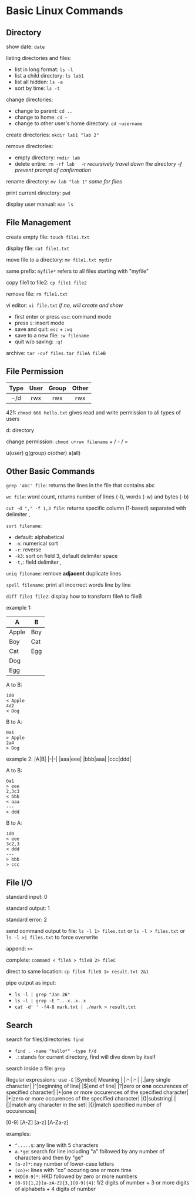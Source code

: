 # Basic Linux Commands

## Directory

show date: `date`

listing directories and files:
- list in long format: `ls -l`
- list a child directory: `ls lab1`
- list all hidden: `ls -a`
- sort by time: `ls -t`

change directories:
- change to parent: `cd ..`
- change to home: `cd ~`
- change to other user's home directory: `cd ~username`

create directories: `mkdir lab1 "lab 2"`

remove directories:
- empty directory: `rmdir lab`
- delete entire: `rm -rf lab` &nbsp;&nbsp;&nbsp; *-r recursively travel down the directory -f prevent prompt of confirmation*

rename directory: `mv lab "lab 1"` *same for files*

print current directory: `pwd`

display user manual: `man ls`

## File  Management

create empty file: `touch file1.txt`

display file: `cat file1.txt`

move file to a directory: `mv file1.txt mydir`

same prefix: `myfile*` refers to all files starting with "myfile"

copy file1 to file2: `cp file1 file2`

remove file: `rm file1.txt`

vi editor: `vi file.txt` *if no, will create and show*
- first enter or press `esc`: command mode
- press `i`: insert mode
- save and quit: `esc` + `:wq`
- save to a new file: `:w filename`
- quit w/o saving: `:q!`

archive: `tar -cvf files.tar fileA fileB`

## File Permission

|Type|User|Group|Other|
|:-:|:-:|:-:|:-:|
|-/d|rwx|rwx|rwx|

421: `chmod 666 hello.txt` gives read and write permission to all types of users

d: directory

change permission: `chmod u+rwx filename` + / - / =

u(user) g(group) o(other) a(all)

## Other Basic Commands

`grep 'abc' file`: returns the lines in the file that contains abc

`wc file`: word count, returns number of lines (-l), words (-w) and bytes (-b)

`cut -d "," -f 1,3 file`: returns specific column (1-based) separated with delimiter ,

`sort filename`:
- default: alphabetical
- `-n`: numerical sort
- `-r`: reverse
- `-k3`: sort on field 3, default delimiter space
- `-t,`: field delimiter ,

`uniq filename`: remove **adjacent** duplicate lines

`spell filename`: print all incorrect words line by line

`diff file1 file2`: display how to transform fileA to fileB

example 1:

|A|B|
|-|-|
|Apple|Boy|
|Boy|Cat|
|Cat|Egg|
|Dog||
|Egg||

A to B:
```
1d0
< Apple
4d2
< Dog
```

B to A:
```
0a1
> Apple
2a4
> Dog
```

example 2:
|A|B|
|-|-|
|aaa|eee|
|bbb|aaa|
|ccc|ddd|

A to B:
```
0a1
> eee
2,3c3
< bbb
< aaa
---
> ddd
```

B to A:
```
1d0
< eee
3c2,3
< ddd
---
> bbb
> ccc
```

## File I/O

standard input: 0

standard output: 1

standard error: 2

send command output to file: `ls -l 1> files.txt` or `ls -l > files.txt` or `ls -l >| files.txt` to force overwrite

append: `>>`

complete: `command < fileA > fileB 2> fileC`

direct to same location: `cp fileA fileB 1> result.txt 2&1`

pipe output as input:
- `ls -l | grep "Jan 26"`
- `ls -l | grep -E ^...x..x..x`
- `cat -d' ' -f4-8 mark.txt | ./mark > result.txt`

## Search

search for files/directories: `find`
- `find . -name "hello*" -type f/d`
- `.`: stands for current directory, find will dive down by itself

search inside a file: `grep`

Regular expressions: use `-E`
|Symbol| Meaning |
|:-:|:-:|
|.|any single character|
|^|beginning of line|
|$|end of line|
|?|zero or **one** occurences of specified character|
|+|one or more occurences of the specified character|
|*|zero or more occurences of the specified character|
|()|substring|
|[]|match any character in the set|
|{}|match specified number of occurences|

[0-9] [A-Z] [a-z] [A-Za-z]

examples:
- `^.....$`: any line with 5 characters
- `a.*ge`: search for line including "a" followed by any number of characters and then by "ge"
- `[a-z]*`: nay number of lower-case letters
- `(co)+`: lines with "co" occuring one or more time
- `HKD[0-9]*`: HKD followed by zero or more numbers
- `[0-9]{1,2}[a-zA-Z]{3,}[0-9]{4}`: 1/2 digits of number + 3 or more digits of alphabets + 4 digits of number